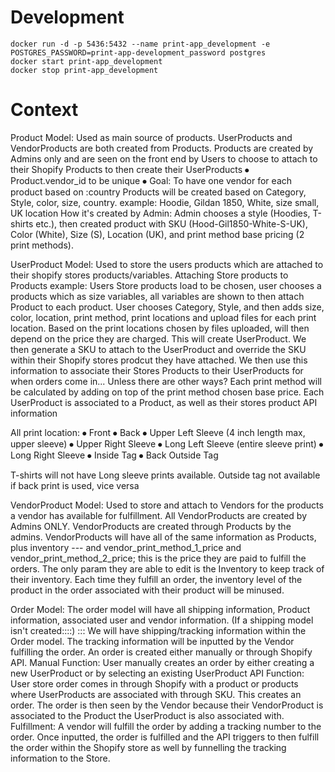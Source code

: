 # Development

```
docker run -d -p 5436:5432 --name print-app_development -e POSTGRES_PASSWORD=print-app-development_password postgres
docker start print-app_development
docker stop print-app_development
```

# Context

Product Model:
  Used as main source of products.  UserProducts and VendorProducts are both created from Products.
  Products are created by Admins only and are seen on the front end by Users to choose to attach to their Shopify Products to then create their UserProducts
  ⦁	Product.vendor_id to be unique
  ⦁	Goal: To have one vendor for each product based on :country
  Products will be created based on Category, Style, color, size, country.
  example:
  Hoodie, Gildan 1850, White, size small, UK location
  How it's created by Admin: Admin chooses a style (Hoodies, T-shirts etc.), then created product with SKU (Hood-Gil1850-White-S-UK), Color (White), Size (S), Location (UK), and print method base pricing (2 print methods).

UserProduct Model:
  Used to store the users products which are attached to their shopify stores products/variables.
  Attaching Store products to Products example:
    Users Store products load to be chosen, user chooses a products which as size variables, all variables are shown to then attach Product to each product.  User chooses Category, Style, and then adds size, color, location, print method, print locations and upload files for each print location.  Based on the print locations chosen by files uploaded, will then depend on the price they are charged.  This will create UserProduct.  We then generate a SKU to attach to the UserProduct and override the SKU within their Shopify stores prodcut they have attached.  We then use this information to associate their Stores Products to their UserProducts for when orders come in... Unless there are other ways?
  Each print method will be calculated by adding on top of the print method chosen base price.
  Each UserProduct is associated to a Product, as well as their stores product API information

  All print location:
  ⦁	Front
  ⦁	Back
  ⦁	Upper Left Sleeve (4 inch length max, upper sleeve)
  ⦁	Upper Right Sleeve
  ⦁	Long Left Sleeve (entire sleeve print)
  ⦁	Long Right Sleeve
  ⦁	Inside Tag
  ⦁	Back Outside Tag

T-shirts will not have Long sleeve prints available.
Outside tag not available if back print is used, vice versa

VendorProduct Model:
  Used to store and attach to Vendors for the products a vendor has available for fulfillment.
  All VendorProducts are created by Admins ONLY.
  VendorProducts are created through Products by the admins.
  VendorProducts will have all of the same information as Products, plus inventory --- and vendor_print_method_1_price and vendor_print_method_2_price; this is the price they are paid to fulfill the orders.
  The only param they are able to edit is the Inventory to keep track of their inventory.  Each time they fulfill an order, the inventory level of the product in the order associated with their product will be minused.


Order Model:
  The order model will have all shipping information, Product information, associated user and vendor information.
  (If a shipping model isn't created::::) ::: We will have shipping/tracking information within the Order model.  The tracking information will be inputted by the Vendor fulfilling the order.
  An order is created either manually or through Shopify API.
  Manual Function:
    User manually creates an order by either creating a new UserProduct or by selecting an existing UserProduct
  API Function:
    User store order comes in through Shopify with a product or products where UserProducts are associated with through SKU.   This creates an order.  The order is then seen by the Vendor because their VendorProduct is associated to the Product the UserProduct is also associated with.
  Fulfillment:
    A vendor will fulfill the order by adding a tracking number to the order.  Once inputted, the order is fulfilled and the API triggers to then fulfill the order within the Shopify store as well by funnelling the tracking information to the Store.


